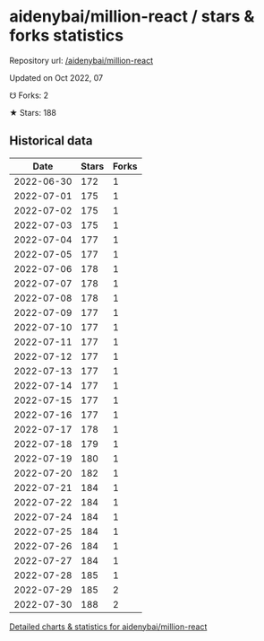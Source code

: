 # aidenybai/million-react / stars & forks statistics

Repository url: [/aidenybai/million-react](https://github.com/aidenybai/million-react)

Updated on Oct 2022, 07

☋ Forks: 2

★ Stars: 188

## Historical data
| Date | Stars | Forks |
|------|-------|-------|
| 2022-06-30 | 172 | 1 | 
| 2022-07-01 | 175 | 1 | 
| 2022-07-02 | 175 | 1 | 
| 2022-07-03 | 175 | 1 | 
| 2022-07-04 | 177 | 1 | 
| 2022-07-05 | 177 | 1 | 
| 2022-07-06 | 178 | 1 | 
| 2022-07-07 | 178 | 1 | 
| 2022-07-08 | 178 | 1 | 
| 2022-07-09 | 177 | 1 | 
| 2022-07-10 | 177 | 1 | 
| 2022-07-11 | 177 | 1 | 
| 2022-07-12 | 177 | 1 | 
| 2022-07-13 | 177 | 1 | 
| 2022-07-14 | 177 | 1 | 
| 2022-07-15 | 177 | 1 | 
| 2022-07-16 | 177 | 1 | 
| 2022-07-17 | 178 | 1 | 
| 2022-07-18 | 179 | 1 | 
| 2022-07-19 | 180 | 1 | 
| 2022-07-20 | 182 | 1 | 
| 2022-07-21 | 184 | 1 | 
| 2022-07-22 | 184 | 1 | 
| 2022-07-24 | 184 | 1 | 
| 2022-07-25 | 184 | 1 | 
| 2022-07-26 | 184 | 1 | 
| 2022-07-27 | 184 | 1 | 
| 2022-07-28 | 185 | 1 | 
| 2022-07-29 | 185 | 2 | 
| 2022-07-30 | 188 | 2 | 


[Detailed charts & statistics for aidenybai/million-react](https://reviewgithub.com/rep/aidenybai/million-react)
